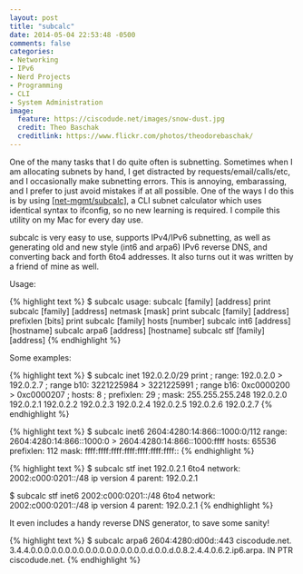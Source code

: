 ```yaml
---
layout: post
title: "subcalc"
date: 2014-05-04 22:53:48 -0500
comments: false
categories: 
- Networking
- IPv6
- Nerd Projects
- Programming
- CLI
- System Administration
image:
  feature: https://ciscodude.net/images/snow-dust.jpg
  credit: Theo Baschak
  creditlink: https://www.flickr.com/photos/theodorebaschak/
---
```

One of the many tasks that I do quite often is subnetting. Sometimes when I am allocating subnets by hand, I get distracted by requests/email/calls/etc, and I occasionally make subnetting errors. This is annoying, embarassing, and I prefer to just avoid mistakes if at all possible. One of the ways I do this is by using [[net-mgmt/subcalc]](http://freshports.org/net-mgmt/subcalc/), a CLI subnet calculator which uses identical syntax to ifconfig, so no new learning is required. I compile this utility on my Mac for every day use.

subcalc is very easy to use, supports IPv4/IPv6 subnetting, as well as generating old and new style (int6 and arpa6) IPv6 reverse DNS, and converting back and forth 6to4 addresses. It also turns out it was written by a friend of mine as well. 

Usage:

{% highlight text %}
$ subcalc
usage: subcalc [family] [address] print
       subcalc [family] [address] netmask [mask] print
       subcalc [family] [address] prefixlen [bits] print
       subcalc [family] hosts [number]
       subcalc int6 [address] [hostname]
       subcalc arpa6 [address] [hostname]
       subcalc stf [family] [address]
{% endhighlight %}

Some examples:

{% highlight text %}
$ subcalc inet 192.0.2.0/29 print
; range:       192.0.2.0 > 192.0.2.7
; range b10:   3221225984 > 3221225991
; range b16:   0xc0000200 > 0xc0000207
; hosts:       8
; prefixlen:   29
; mask:        255.255.255.248
192.0.2.0
192.0.2.1
192.0.2.2
192.0.2.3
192.0.2.4
192.0.2.5
192.0.2.6
192.0.2.7
{% endhighlight %}

{% highlight text %}
$ subcalc inet6 2604:4280:14:866::1000:0/112
range:       2604:4280:14:866::1000:0 > 2604:4280:14:866::1000:ffff
hosts:       65536
prefixlen:   112
mask:        ffff:ffff:ffff:ffff:ffff:ffff:ffff::
{% endhighlight %}

{% highlight text %}
$ subcalc stf inet 192.0.2.1
6to4 network:        2002:c000:0201::/48
ip version 4 parent: 192.0.2.1

$ subcalc stf inet6 2002:c000:0201::/48
6to4 network:        2002:c000:0201::/48
ip version 4 parent: 192.0.2.1
{% endhighlight %}

It even includes a handy reverse DNS generator, to save some sanity!

{% highlight text %}
$ subcalc arpa6 2604:4280:d00d::443 ciscodude.net.
3.4.4.0.0.0.0.0.0.0.0.0.0.0.0.0.0.0.0.0.d.0.0.d.0.8.2.4.4.0.6.2.ip6.arpa.	IN	PTR	ciscodude.net.
{% endhighlight %}
